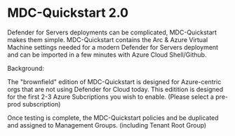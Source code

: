 # MDC-Quickstart 2.0

Defender for Servers deployments can be complicated, MDC-Quickstart makes them simple. MDC-Quickstart contains the Arc & Azure Virtual Machine settings needed for a modern Defender for Servers deployment and can be imported in a few minutes with Azure Cloud Shell/Github. 

Background:

The "brownfield" edition of MDC-Quickstart is designed for Azure-centric orgs that are not using Defender for Cloud today. This editition is designed for the first 2-3 Azure Subcriptions you wish to enable. (Please select a pre-prod subscription)

Once testing is complete, the MDC-Quickstart policies and be duplicated and assigned to Management Groups. (including Tenant Root Group)



